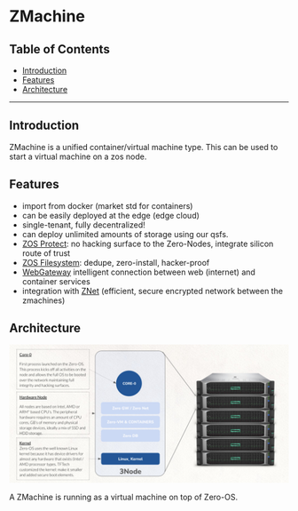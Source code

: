 <h1> ZMachine </h1>

<h2>Table of Contents </h2>

- [Introduction](#introduction)
- [Features](#features)
- [Architecture](#architecture)

***

## Introduction

ZMachine is a unified container/virtual machine type. This can be used to start a virtual machine on a zos node.

## Features

*   import from docker (market std for containers)
*   can be easily deployed at the edge (edge cloud)
*   single-tenant, fully decentralized!
*   can deploy unlimited amounts of storage using our qsfs.
*   [ZOS Protect](../../zos/benefits/zos_advantages.md#zero-os-protect): no hacking surface to the Zero-Nodes, integrate silicon route of trust
*   [ZOS Filesystem](../storage/qsfs.md): dedupe, zero-install, hacker-proof
*   [WebGateway](../network/webgw3.md:) intelligent connection between web (internet) and container services
*   integration with [ZNet](../network/znet.md) (efficient, secure encrypted network between the zmachines)

## Architecture

![](img/zmachine_zos_.jpg)

A ZMachine is running as a virtual machine on top of Zero-OS.
